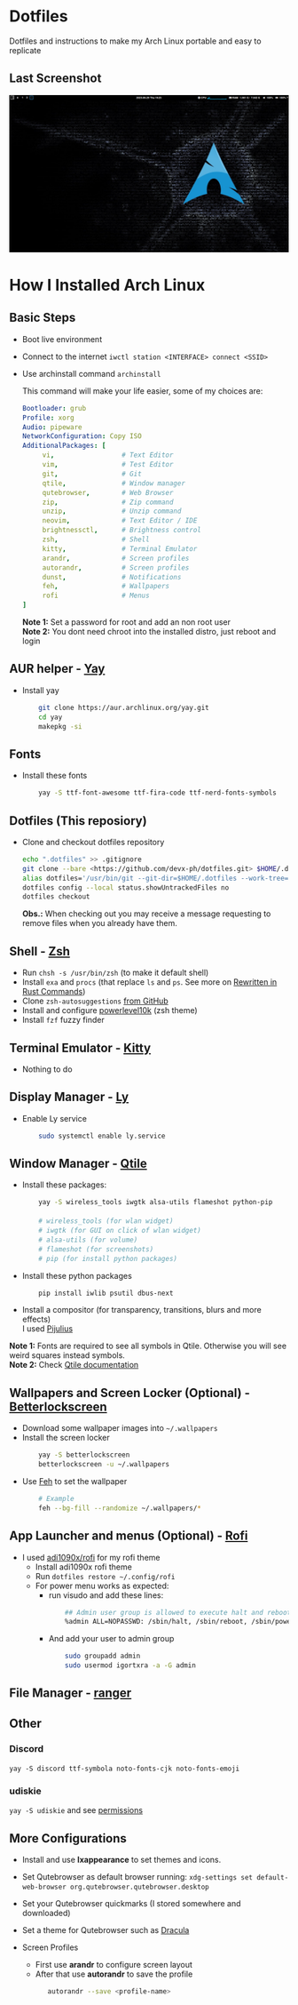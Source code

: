 # Dotfiles
Dotfiles and instructions to make my Arch Linux portable and easy to replicate

## Last Screenshot
![image](https://github.com/devx-ph/dotfilesv2/blob/main/screenshot.png?raw=true)

# How I Installed Arch Linux

## Basic Steps
- Boot live environment
- Connect to the internet `iwctl station <INTERFACE> connect <SSID>`
- Use archinstall command `archinstall`
    
    This command will make your life easier, some of my choices are:
    
   ```yaml
   Bootloader: grub
   Profile: xorg
   Audio: pipeware
   NetworkConfiguration: Copy ISO
   AdditionalPackages: [
        vi,                 # Text Editor
        vim,                # Test Editor
        git,                # Git
        qtile,              # Window manager
        qutebrowser,        # Web Browser
        zip,                # Zip command
        unzip,              # Unzip command
        neovim,             # Text Editor / IDE
        brightnessctl,      # Brightness control
        zsh,                # Shell
        kitty,              # Terminal Emulator
        arandr,             # Screen profiles
        autorandr,          # Screen profiles
        dunst,              # Notifications
        feh,                # Wallpapers
        rofi                # Menus
  ]
   ```
   **Note 1:** Set a password for root and add an non root user \
   **Note 2:** You dont need chroot into the installed distro, just reboot and login

## AUR helper - [Yay](https://github.com/Jguer/yay#readme)
- Install yay
    ```bash
        git clone https://aur.archlinux.org/yay.git
        cd yay
        makepkg -si
    ```
 
## Fonts
- Install these fonts
    ```bash
        yay -S ttf-font-awesome ttf-fira-code ttf-nerd-fonts-symbols
    ```

## Dotfiles (This reposiory)
- Clone and checkout dotfiles repository
    
    ```bash
    echo ".dotfiles" >> .gitignore
    git clone --bare <https://github.com/devx-ph/dotfiles.git> $HOME/.dotfiles
    alias dotfiles='/usr/bin/git --git-dir=$HOME/.dotfiles --work-tree=$HOME'
    dotfiles config --local status.showUntrackedFiles no
    dotfiles checkout
    ```
    **Obs.:** When checking out you may receive a message requesting to remove files when you already have them.

## Shell - [Zsh](https://wiki.archlinux.org/title/Zsh)
- Run `chsh -s /usr/bin/zsh` (to make it default shell)
- Install `exa` and `procs` (that replace `ls` and `ps`. See more on [Rewritten in Rust Commands](https://zaiste.net/posts/shell-commands-rust))
- Clone `zsh-autosuggestions` [from GitHub](https://github.com/zsh-users/zsh-autosuggestions/blob/master/INSTALL.md#manual-git-clone)
- Install and configure [powerlevel10k](https://github.com/romkatv/powerlevel10k) (zsh theme)
- Install `fzf` fuzzy finder 

## Terminal Emulator - [Kitty](https://wiki.archlinux.org/title/Kitty)
- Nothing to do

## Display Manager - [Ly](https://github.com/fairyglade/ly)
- Enable Ly service
    ```bash
        sudo systemctl enable ly.service
    ```
    
## Window Manager - [Qtile](https://wiki.archlinux.org/title/Qtile)
- Install these packages:
    ```bash
        yay -S wireless_tools iwgtk alsa-utils flameshot python-pip

        # wireless_tools (for wlan widget)
        # iwgtk (for GUI on click of wlan widget)
        # alsa-utils (for volume)
        # flameshot (for screenshots)
        # pip (for install python packages)
    ```
    
- Install these python packages
    ```bash
        pip install iwlib psutil dbus-next
    ```

- Install a compositor (for transparency, transitions, blurs and more effects) \
    I used [Pijulius](https://github.com/pijulius/picom)

**Note 1:** Fonts are required to see all symbols in Qtile. Otherwise you will see weird squares instead symbols. \
**Note 2:** Check [Qtile documentation](http://docs.qtile.org/en/stable)

## Wallpapers and Screen Locker (Optional) - [Betterlockscreen](https://github.com/betterlockscreen/betterlockscreen)
- Download some wallpaper images into `~/.wallpapers`
- Install the screen locker
    ```bash
        yay -S betterlockscreen
        betterlockscreen -u ~/.wallpapers
    ```
- Use [Feh](https://wiki.archlinux.org/title/Feh) to set the wallpaper
    ```bash
        # Example
        feh --bg-fill --randomize ~/.wallpapers/*
    ```

## App Launcher and menus (Optional) - [Rofi](https://wiki.archlinux.org/title/Rofi)
- I used [adi1090x/rofi](https://github.com/adi1090x/rofi) for my rofi theme
    - Install adi1090x rofi theme
    - Run `dotfiles restore ~/.config/rofi`
    - For power menu works as expected:
        - run visudo and add these lines:
            ```bash
                ## Admin user group is allowed to execute halt and reboot 
                %admin ALL=NOPASSWD: /sbin/halt, /sbin/reboot, /sbin/poweroff
            ```
        - And add your user to admin group
            ```bash
                sudo groupadd admin
                sudo usermod igortxra -a -G admin
            ```

## File Manager - [ranger](https://wiki.archlinux.org/title/Ranger)

## Other
### Discord 
`yay -S discord ttf-symbola noto-fonts-cjk noto-fonts-emoji`
### udiskie 
`yay -S udiskie` and see [permissions](https://github.com/coldfix/udiskie/wiki/Permissions)

## More Configurations
- Install and use **lxappearance** to set themes and icons. 

- Set Qutebrowser as default browser running: `xdg-settings set default-web-browser org.qutebrowser.qutebrowser.desktop`
- Set your Qutebrowser quickmarks (I stored somewhere and downloaded)
- Set a theme for Qutebrowser such as [Dracula](https://draculatheme.com/qutebrowser)

- Screen Profiles
    - First use **arandr** to configure screen layout
    - After that use **autorandr** to save the profile
         ```bash
            autorandr --save <profile-name>
         ```
